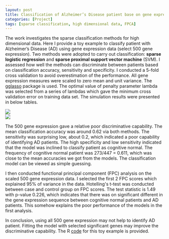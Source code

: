 ```yaml
---
layout: post
title: Classification of Alzheimer’s Disease patient base on gene expression data
categories: [Project]
tags: [sparse classification, high dimensional data, FPCA]
---
```


The work investigates the sparse classification methods for high dimensional data. Here I provide a toy example to classify patient with Alzheimer’s Disease (AD) using gene expression data (select 500 gene expression). Two methods were adopted to carry out classification: **sparse logistic regression** and **sparse proximal support vector machine** (SVM). I assessed how well the methods can discriminate between patients based on classification accuracy, sensitivity and specificity. I conducted a 5-fold cross validation to avoid overestimation of the performance. All gene expression measures were scaled to zero mean and unit variance. The <a href="https://cran.r-project.org/web/packages/gglasso/index.html" target="_blank">gglasso</a> package is used. The optimal value of penalty parameter lambda was selected from a series of lambdas which gave the minimum cross validation error on training data set. The simulation results were presented in below tables.

<img src="{{ site.url }}/image/post/sparse_logit.png" id="mainImg0" class="mainImgStyle"> <br> 
<img src="{{ site.url }}/image/post/sparse_svm.png" id="mainImg1" class="mainImgStyle"> <br> 

The 500 gene expression gave a relative poor discriminative capability. The mean classification accuracy was around 0.62 via both methods. The sensitivity was surprising low, about 0.2, which indicated a poor capability of identifying AD patients. The high specificity and low sensitivity indicated that the model was inclined to classify patient as cognitive normal. The frequency of cognitive normal patient was 273/447 = 0.611, which was close to the mean accuracies we got from the models. The classification model can be viewed as simple guessing.

I then conducted functional principal component (FPC) analysis on the scaled 500 gene expression data. I selected the first 2 FPC scores which explained 95% of variance in the data. Hotelling's t-test was conducted between case and control group on FPC scores. The test statistic is 1.49 with p-value 0.226, which indicates that there was on significant different in the gene expression sequence between cognitive normal patients and AD patients. This somehow explains the poor performance of the models in the first analysis. 

In conclusion, using all 500 gene expression may not help to identify AD patient. Fitting the model with selected significant genes may improve the discriminative capability. The R <a href="{{ site.url }}/files/sparse_classification.R" target="_blank">code</a> for this toy example is provided.


